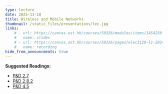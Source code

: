 ```yaml
---
type: lecture
date: 2025-11-10
title: Wireless and Mobile Networks
thumbnail: /static_files/presentations/lec.jpg
links: 
    # - url: https://canvas.ust.hk/courses/58326/modules/items/1454250
    #   name: slides
    # - url: https://canvas.ust.hk/courses/58326/pages/elec3120-l1-2024-11-07-15-00
    #   name: recording  
hide_from_announcments: true
---
```

**Suggested Readings:**
- [P&D 2.7](https://book.systemsapproach.org/direct/wireless.html)
- [P&D 2.8.2](https://book.systemsapproach.org/direct/access.html#cellular-network)
- [P&D 4.5](https://book.systemsapproach.org/scaling/mobile-ip.html)

